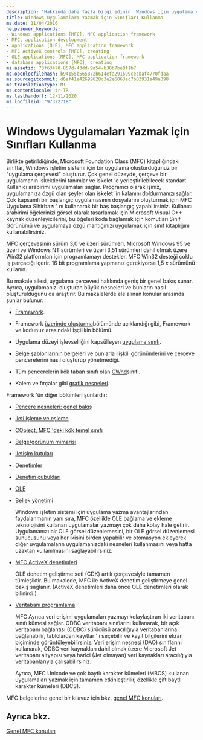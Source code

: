 ```yaml
---
description: 'Hakkında daha fazla bilgi edinin: Windows için uygulama yazmak için sınıfları kullanma'
title: Windows Uygulamaları Yazmak için Sınıfları Kullanma
ms.date: 11/04/2016
helpviewer_keywords:
- Windows applications [MFC], MFC application framework
- MFC, application development
- applications [OLE], MFC application framework
- MFC ActiveX controls [MFC], creating
- OLE applications [MFC], MFC application framework
- database applications [MFC], creating
ms.assetid: 73f63470-857d-43dd-9a54-b38b7be0f1b7
ms.openlocfilehash: b94155b565872b614efa291699cecbaf4770fdaa
ms.sourcegitcommit: d6af41e42699628c3e2e6063ec7b03931a49a098
ms.translationtype: MT
ms.contentlocale: tr-TR
ms.lasthandoff: 12/11/2020
ms.locfileid: "97322718"
---
```

# <a name="using-the-classes-to-write-applications-for-windows"></a>Windows Uygulamaları Yazmak için Sınıfları Kullanma

Birlikte getirildiğinde, Microsoft Foundation Class (MFC) kitaplığındaki sınıflar, Windows işletim sistemi için bir uygulama oluşturduğunuz bir "uygulama çerçevesi" oluşturur. Çok genel düzeyde, çerçeve bir uygulamanın iskektlerini tanımlar ve iskelet 'e yerleştirilebilecek standart Kullanıcı arabirimi uygulamaları sağlar. Programcı olarak işiniz, uygulamanıza özgü olan şeyler olan iskelet 'in kalanını doldurmanızı sağlar. Çok kapsamlı bir başlangıç uygulamasının dosyalarını oluşturmak için MFC Uygulama Sihirbazı ' nı kullanarak bir baş başlangıç yapabilirsiniz. Kullanıcı arabirimi öğelerinizi görsel olarak tasarlamak için Microsoft Visual C++ kaynak düzenleyicilerini, bu öğeleri koda bağlamak için komutları Sınıf Görünümü ve uygulamaya özgü mantığınızı uygulamak için sınıf kitaplığını kullanabilirsiniz.

MFC çerçevesinin sürüm 3,0 ve üzeri sürümleri, Microsoft Windows 95 ve üzeri ve Windows NT sürümleri ve üzeri 3,51 sürümleri dahil olmak üzere Win32 platformları için programlamayı destekler. MFC Win32 desteği çoklu iş parçacığı içerir. 16 bit programlama yapmanız gerekiyorsa 1,5 *x* sürümünü kullanın.

Bu makale ailesi, uygulama çerçevesi hakkında geniş bir genel bakış sunar. Ayrıca, uygulamanızı oluşturan büyük nesneleri ve bunların nasıl oluşturulduğunu da araştırır. Bu makalelerde ele alınan konular arasında şunlar bulunur:

- [Framework](../mfc/framework-mfc.md).

- Framework [üzerinde oluşturma](../mfc/building-on-the-framework.md)bölümünde açıklandığı gibi, Framework ve kodunuz arasındaki işçilikin bölümü.

- Uygulama düzeyi işlevselliğini kapsülleyen [uygulama sınıfı](../mfc/cwinapp-the-application-class.md).

- [Belge şablonlarının](../mfc/document-templates-and-the-document-view-creation-process.md) belgeleri ve bunlarla ilişkili görünümlerini ve çerçeve pencerelerini nasıl oluşturup yönetmediği.

- Tüm pencerelerin kök taban sınıfı olan [CWnd](../mfc/window-objects.md)sınıfı.

- Kalem ve fırçalar gibi [grafik nesneleri](../mfc/graphic-objects.md).

Framework 'ün diğer bölümleri şunlardır:

- [Pencere nesneleri: genel bakış](../mfc/window-objects.md)

- [İleti işleme ve eşleme](../mfc/message-handling-and-mapping.md)

- [CObject, MFC 'deki kök temel sınıfı](../mfc/using-cobject.md)

- [Belge/görünüm mimarisi](../mfc/document-view-architecture.md)

- [İletişim kutuları](../mfc/dialog-boxes.md)

- [Denetimler](../mfc/controls-mfc.md)

- [Denetim çubukları](../mfc/control-bars.md)

- [OLE](../mfc/ole-in-mfc.md)

- [Bellek yönetimi](../mfc/memory-management.md)

   Windows işletim sistemi için uygulama yazma avantajlarından faydalanmanın yanı sıra, MFC özellikle OLE bağlama ve ekleme teknolojisini kullanan uygulamalar yazmayı çok daha kolay hale getirir. Uygulamanızı bir OLE görsel düzenlemesini, bir OLE görsel düzenlemesi sunucusunu veya her ikisini birden yapabilir ve otomasyon ekleyerek diğer uygulamaların uygulamanızdaki nesneleri kullanmasını veya hatta uzaktan kullanılmasını sağlayabilirsiniz.

- [MFC ActiveX denetimleri](../mfc/mfc-activex-controls.md)

   OLE denetim geliştirme seti (CDK) artık çerçevesiyle tamamen tümleşiktir. Bu makalede, MFC ile ActiveX denetim geliştirmeye genel bakış sağlanır. (ActiveX denetimleri daha önce OLE denetimleri olarak bilinirdi.)

- [Veritabanı programlama](../data/data-access-programming-mfc-atl.md)

   MFC Ayrıca veri erişimi uygulamaları yazmayı kolaylaştıran iki veritabanı sınıfı kümesi sağlar. ODBC veritabanı sınıflarını kullanarak, bir açık veritabanı bağlantısı (ODBC) sürücüsü aracılığıyla veritabanlarına bağlanabilir, tablolardan kayıtlar ' ı seçebilir ve kayıt bilgilerini ekran biçiminde görüntüleyebilirsiniz. Veri erişim nesnesi (DAO) sınıflarını kullanarak, ODBC veri kaynakları dahil olmak üzere Microsoft Jet veritabanı altyapısı veya harici (Jet olmayan) veri kaynakları aracılığıyla veritabanlarıyla çalışabilirsiniz.

   Ayrıca, MFC Unicode ve çok baytlı karakter kümeleri (MBCS) kullanan uygulamaları yazmak için tamamen etkinleştirilir, özellikle çift baytlı karakter kümeleri (DBCS).

MFC belgelerine genel bir kılavuz için bkz. [genel MFC konuları](../mfc/general-mfc-topics.md).

## <a name="see-also"></a>Ayrıca bkz.

[Genel MFC konuları](../mfc/general-mfc-topics.md)
